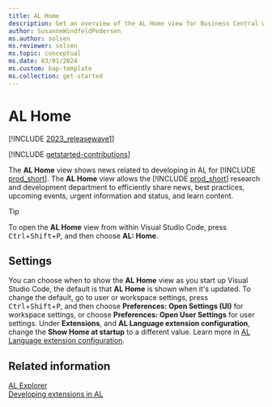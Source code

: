 ```yaml
---
title: AL Home
description: Get an overview of the AL Home view for Business Central which shares news, best practices, events, status and learn content.  
author: SusanneWindfeldPedersen
ms.author: solsen
ms.reviewer: solsen
ms.topic: conceptual
ms.date: 03/01/2024
ms.custom: bap-template
ms.collection: get-started
---
```


# AL Home

[!INCLUDE [2023_releasewave1](../includes/2023_releasewave1.md)]

[!INCLUDE [getstarted-contributions](includes/getstarted-contributions.md)]

The **AL Home** view shows news related to developing in AL for [!INCLUDE [prod_short](includes/prod_short.md)]. The **AL Home** view allows the [!INCLUDE [prod_short](includes/prod_short.md)] research and development department to efficiently share news, best practices, upcoming events, urgent information and status, and learn content. 

> [!TIP]  
> To open the **AL Home** view from within Visual Studio Code, press <kbd>Ctrl</kbd>+<kbd>Shift</kbd>+<kbd>P</kbd>, and then choose **AL: Home**.

## Settings

You can choose when to show the **AL Home** view as you start up Visual Studio Code, the default is that **AL Home** is shown when it's updated. To change the default, go to user or workspace settings, press <kbd>Ctrl</kbd>+<kbd>Shift</kbd>+<kbd>P</kbd>, and then choose **Preferences: Open Settings (UI)** for workspace settings, or choose **Preferences: Open User Settings** for user settings. Under **Extensions**, and **AL Language extension configuration**, change the **Show Home at startup** to a different value. Learn more in [AL Language extension configuration](devenv-al-extension-configuration.md).

## Related information

[AL Explorer](devenv-al-explorer.md)  
[Developing extensions in AL](devenv-dev-overview.md)
